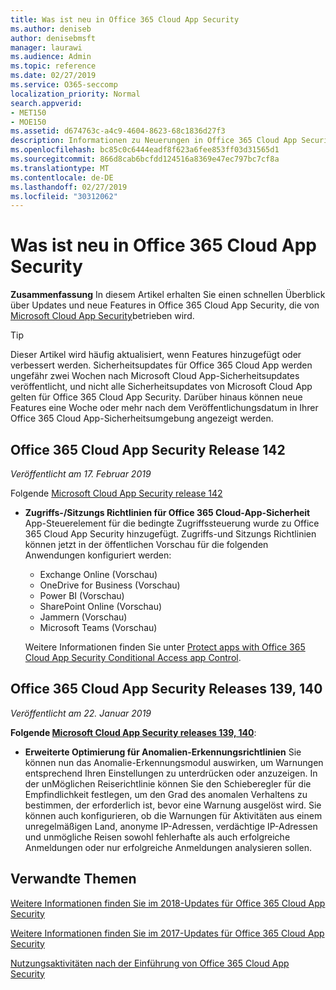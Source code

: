 ```yaml
---
title: Was ist neu in Office 365 Cloud App Security
ms.author: deniseb
author: denisebmsft
manager: laurawi
ms.audience: Admin
ms.topic: reference
ms.date: 02/27/2019
ms.service: O365-seccomp
localization_priority: Normal
search.appverid:
- MET150
- MOE150
ms.assetid: d674763c-a4c9-4604-8623-68c1836d27f3
description: Informationen zu Neuerungen in Office 365 Cloud App Security
ms.openlocfilehash: bc85c0c6444eadf8f623a6fee853ff03d31565d1
ms.sourcegitcommit: 866d8cab6bcfdd124516a8369e47ec797bc7cf8a
ms.translationtype: MT
ms.contentlocale: de-DE
ms.lasthandoff: 02/27/2019
ms.locfileid: "30312062"
---
```

# <a name="what-is-new-in-office-365-cloud-app-security"></a>Was ist neu in Office 365 Cloud App Security

**Zusammenfassung** In diesem Artikel erhalten Sie einen schnellen Überblick über Updates und neue Features in Office 365 Cloud App Security, die von [Microsoft Cloud App Security](https://aka.ms/whatiscas)betrieben wird.
  
> [!TIP]
> Dieser Artikel wird häufig aktualisiert, wenn Features hinzugefügt oder verbessert werden. Sicherheitsupdates für Office 365 Cloud App werden ungefähr zwei Wochen nach Microsoft Cloud App-Sicherheitsupdates veröffentlicht, und nicht alle Sicherheitsupdates von Microsoft Cloud App gelten für Office 365 Cloud App Security. Darüber hinaus können neue Features eine Woche oder mehr nach dem Veröffentlichungsdatum in Ihrer Office 365 Cloud App-Sicherheitsumgebung angezeigt werden.

## <a name="office-365-cloud-app-security-release-142"></a>Office 365 Cloud App Security Release 142

*Veröffentlicht am 17. Februar 2019*

Folgende [Microsoft Cloud App Security release 142](https://docs.microsoft.com/en-us/cloud-app-security/release-notes#cloud-app-security-release-142)

- **Zugriffs-/Sitzungs Richtlinien für Office 365 Cloud-App-Sicherheit** App-Steuerelement für die bedingte Zugriffssteuerung wurde zu Office 365 Cloud App Security hinzugefügt. Zugriffs-und Sitzungs Richtlinien können jetzt in der öffentlichen Vorschau für die folgenden Anwendungen konfiguriert werden:
    - Exchange Online (Vorschau)
    - OneDrive for Business (Vorschau)
    - Power BI (Vorschau)
    - SharePoint Online (Vorschau)
    - Jammern (Vorschau)
    - Microsoft Teams (Vorschau)

    Weitere Informationen finden Sie unter [Protect apps with Office 365 Cloud App Security Conditional Access app Control](ocas-conditional-access-app-control.md).

## <a name="office-365-cloud-app-security-releases-139-140"></a>Office 365 Cloud App Security Releases 139, 140

*Veröffentlicht am 22. Januar 2019*

**Folgende [Microsoft Cloud App Security releases 139, 140](https://docs.microsoft.com/cloud-app-security/release-notes#cloud-app-security-release-139-140)**:

- **Erweiterte Optimierung für Anomalien-Erkennungsrichtlinien** Sie können nun das Anomalie-Erkennungsmodul auswirken, um Warnungen entsprechend Ihren Einstellungen zu unterdrücken oder anzuzeigen. In der unMöglichen Reiserichtlinie können Sie den Schieberegler für die Empfindlichkeit festlegen, um den Grad des anomalen Verhaltens zu bestimmen, der erforderlich ist, bevor eine Warnung ausgelöst wird. Sie können auch konfigurieren, ob die Warnungen für Aktivitäten aus einem unregelmäßigen Land, anonyme IP-Adressen, verdächtige IP-Adressen und unmögliche Reisen sowohl fehlerhafte als auch erfolgreiche Anmeldungen oder nur erfolgreiche Anmeldungen analysieren sollen. 

## <a name="related-topics"></a>Verwandte Themen

[Weitere Informationen finden Sie im 2018-Updates für Office 365 Cloud App Security](new-in-office-365-cas-2018.md)

[Weitere Informationen finden Sie im 2017-Updates für Office 365 Cloud App Security](new-in-office-365-cas-2017.md)
    
[Nutzungsaktivitäten nach der Einführung von Office 365 Cloud App Security](utilization-activities-for-ocas.md)